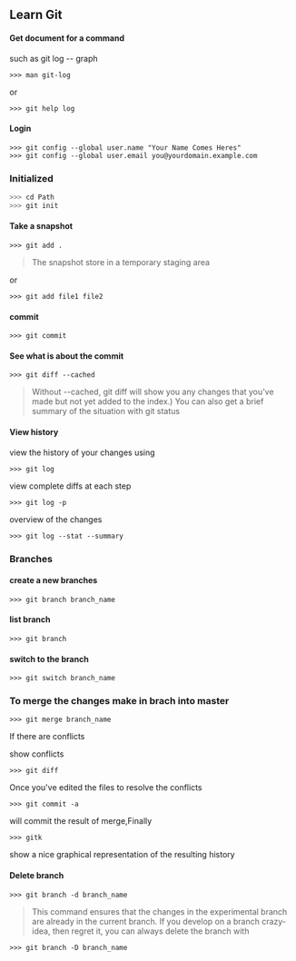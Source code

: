 ## Learn Git  

#### Get document for a command  

such as  git log -- graph  
```
>>> man git-log  
```
or 
```
>>> git help log 
```

#### Login  

```
>>> git config --global user.name "Your Name Comes Heres"  
>>> git config --global user.email you@yourdomain.example.com  
```

### Initialized  

```java
>>> cd Path
>>> git init
```

#### Take a snapshot  

```
>>> git add .
```
> The snapshot store in a temporary staging area  

or

```
>>> git add file1 file2
```

#### commit  

```
>>> git commit
```

#### See what is about the commit  

```
>>> git diff --cached
```

> Without --cached, git diff will show you any changes that you’ve made but not yet added to the index.) You can also get a brief summary of the situation with git status

#### View history  

view the history of your changes using  
```
>>> git log
```
view complete diffs at each step  
```
>>> git log -p
```
overview of the changes
```
>>> git log --stat --summary
```

### Branches  

#### create a new branches  
```
>>> git branch branch_name  
```

#### list branch  

```
>>> git branch
```
#### switch to the branch  

```
>>> git switch branch_name  
```

### To merge the changes make in brach into master

```
>>> git merge branch_name
```

If there are conflicts  

show conflicts  
```
>>> git diff
```
Once you've edited the files to resolve the conflicts  
```
>>> git commit -a
```
will commit the result of merge,Finally  
```
>>> gitk
```
show a nice graphical representation of the resulting history  

#### Delete branch  

```
>>> git branch -d branch_name
```
> This command ensures that the changes in the experimental branch are already in the current branch.
If you develop on a branch crazy-idea, then regret it, you can always delete the branch with

```  
>>> git branch -D branch_name
```
